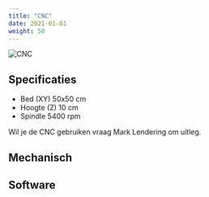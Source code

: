 ```yaml
---
title: "CNC"
date: 2021-01-01
weight: 50
---
```


![CNC](/images/Big_CNC_machine_Picture.jpg)

## Specificaties
 * Bed (XY) 50x50 cm
 * Hoogte (Z) 10 cm
 * Spindle 5400 rpm

Wil je de CNC gebruiken vraag Mark Lendering om uitleg.

## Mechanisch

## Software

